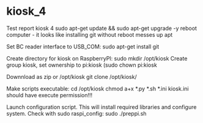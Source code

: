 # kiosk_4
Test report kiosk 4
sudo apt-get update && sudo apt-get upgrade -y reboot computer - it looks like installing git without reboot messes up apt

Set BC reader interface to USB_COM: sudo apt-get install git

Create directory for kiosk on RaspberryPI: sudo mkdir /opt/kiosk
Create group kiosk, set ownership to pi:kiosk (sudo chown pi:kiosk

Downnload as zip or /opt/kiosk git clone /opt/kiosk/

Make scripts executable:
cd /opt/kiosk chmod a+x *.py *.sh *.ini
kiosk.ini should have execute permission!!!

Launch configuration script. This will install required libraries and configure system.
Check with sudo raspi_config: sudo ./preppi.sh
